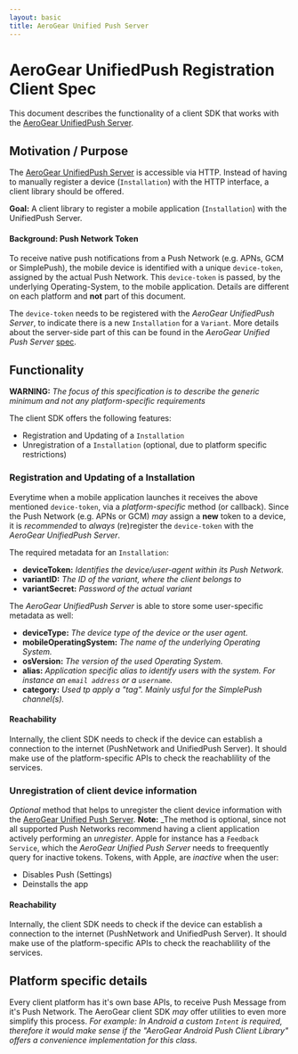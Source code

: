 ```yaml
--- 
layout: basic 
title: AeroGear Unified Push Server 
---
```


# AeroGear UnifiedPush Registration Client Spec

This document describes the functionality of a client SDK that works with the [AeroGear UnifiedPush Server](http://aerogear.org/docs/specs/aerogear-server-push/).

## Motivation / Purpose

The [AeroGear UnifiedPush Server](http://aerogear.org/docs/specs/aerogear-server-push/) is accessible via HTTP. Instead of having to manually register a device (```Installation```) with the HTTP interface, a client library should be offered.

**Goal:** A client library to register a mobile application (```Installation```) with the UnifiedPush Server.

#### Background: Push Network Token

To receive native push notifications from a Push Network (e.g. APNs, GCM or SimplePush), the mobile device is identified with a unique ```device-token```, assigned by the actual Push Network. This ```device-token``` is passed, by the underlying Operating-System, to the mobile application. Details are different on each platform and  **not** part of this document.

The ```device-token``` needs to be registered with the _AeroGear UnifiedPush Server_, to indicate there is a new ```Installation``` for a ```Variant```. More details about the server-side part of this can be found in the _AeroGear Unified Push Server_ [spec](http://aerogear.org/docs/specs/aerogear-server-push/).

## Functionality 

**WARNING:** _The focus of this specification is to describe the generic minimum and not any platform-specific requirements_ 

The client SDK offers the following features:

* Registration and Updating of a ```Installation``` 
* Unregistration of a ```Installation``` (optional, due to platform specific restrictions)

### Registration and Updating of a Installation

Everytime when a mobile application launches it receives the above mentioned ```device-token```, via a _platform-specific_ method (or callback). Since the Push Network (e.g. APNs or GCM) _may_ assign a **new** token to a device, it is _recommended_ to _always_ (re)register the ```device-token``` with the _AeroGear UnifiedPush Server_.

The required metadata for an ```Installation```:

* **deviceToken:** _Identifies the device/user-agent within its Push Network._
* **variantID:** _The ID of the variant, where the client belongs to_
* **variantSecret:** _Password of the actual variant_

The _AeroGear UnifiedPush Server_ is able to store some user-specific metadata as well:

* **deviceType:** _The device type of the device or the user agent._
* **mobileOperatingSystem:** _The name of the underlying Operating System._
* **osVersion:** _The version of the used Operating System._
* **alias:** _Application specific alias to identify users with the system. For instance an ```email address``` or a ```username```._
* **category:** _Used tp apply a "tag". Mainly usful for the SimplePush channel(s)._

#### Reachability

Internally, the client SDK needs to check if the device can establish a connection to the internet (PushNetwork and UnifiedPush Server). It should make use of the platform-specific APIs to check the reachablility of the services.

### Unregistration of client device information

_Optional_ method that helps to unregister the client device information with the [AeroGear Unified Push Server](http://aerogear.org/docs/specs/aerogear-server-push/). **Note:** _The method is optional, since not all supported Push Networks recommend having a client application actively performing an _unregister_. Apple for instance has a ```Feedback Service```, which the _AeroGear Unified Push Server_ needs to freequently query for inactive tokens. Tokens, with Apple, are _inactive_ when the user:
* Disables Push (Settings)
* Deinstalls the app

#### Reachability

Internally, the client SDK needs to check if the device can establish a connection to the internet (PushNetwork and UnifiedPush Server). It should make use of the platform-specific APIs to check the reachablility of the services.

## Platform specific details 

Every client platform has it's own base APIs, to receive Push Message from it's Push Network. The AeroGear client SDK _may_ offer utilities to even more simplify this process.
_For example: In Android a custom ```Intent``` is required, therefore it would make sense if the "AeroGear Android Push Client Library" offers a convenience implementation for this class._
